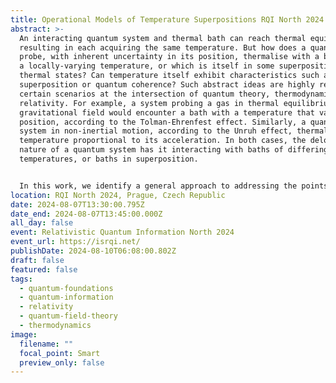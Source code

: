 ```yaml
---
title: Operational Models of Temperature Superpositions RQI North 2024
abstract: >-
  An interacting quantum system and thermal bath can reach thermal equilibrium,
  resulting in each acquiring the same temperature. But how does a quantum
  probe, with inherent uncertainty in its position, thermalise with a bath with
  a locally-varying temperature, or which is itself in some superposition of
  thermal states? Can temperature itself exhibit characteristics such as
  superposition or quantum coherence? Such abstract ideas are highly relevant in
  certain scenarios at the intersection of quantum theory, thermodynamics, and
  relativity. For example, a system probing a gas in thermal equilibrium in a
  gravitational field would encounter a bath with a temperature that varies with
  position, according to the Tolman-Ehrenfest effect. Similarly, a quantum
  system in non-inertial motion, according to the Unruh effect, thermalises to a
  temperature proportional to its acceleration. In both cases, the delocalised
  nature of a quantum system has it interacting with baths of differing
  temperatures, or baths in superposition.


  In this work, we identify a general approach to addressing the points raised above, and identify two scenarios in which the notion of a ``superposition of temperatures” may arise. First: a probe interacting with two different baths dependent on the state of an additional control system. Second: a probe interacting with a single bath whose purified state is itself a superposition of states corresponding to different temperatures. We show that the two scenarios are fundamentally different and operationally distinguishable. Moreover, we show that the probe does not in general thermalise even when the involved temperatures are equal, and that the final state of the probe is sensitive to the specific dilation of the thermalising channels. These results are further reproduced in our analysis of partial and pre-thermalisation processes. Finally, we identify how our models may be applied to scenarios involving joint quantum, gravitational, and thermodynamic phenomena, and how the second of the two models in particular resolves a formerly-outstanding problem for relativistic quantum systems in superpositions of accelerations.
location: RQI North 2024, Prague, Czech Republic
date: 2024-08-07T13:30:00.795Z
date_end: 2024-08-07T13:45:00.000Z
all_day: false
event: Relativistic Quantum Information North 2024
event_url: https://isrqi.net/
publishDate: 2024-08-10T06:08:00.802Z
draft: false
featured: false
tags:
  - quantum-foundations
  - quantum-information
  - relativity
  - quantum-field-theory
  - thermodynamics
image:
  filename: ""
  focal_point: Smart
  preview_only: false
---
```

